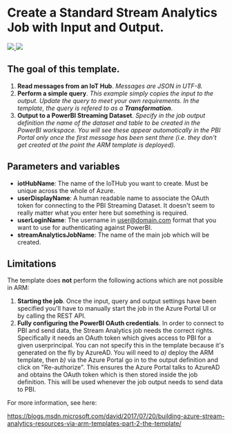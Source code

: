 # Create a Standard Stream Analytics Job with Input and Output.

 <a href="https://portal.azure.com/#create/Microsoft.Template/uri/https%3A%2F%2Fraw.githubusercontent.com%2FAzure%2Fazure-quickstart-templates%2Fmaster%2F101-streamanalytics-create-with-input-output%2Fazuredeploy.json" target="_blank">
    <img src="http://azuredeploy.net/deploybutton.png"/>
</a>
<a href="http://armviz.io/#/?load=https%3A%2F%2Fraw.githubusercontent.com%2FAzure%2Fazure-quickstart-templates%2Fmaster%2F101-streamanalytics-create-with-input-output%2Fazuredeploy.json" target="_blank">
    <img src="http://armviz.io/visualizebutton.png"/>
</a>

## The goal of this template.

1. __Read messages from an IoT Hub__. *Messages are JSON in UTF-8.*
2. __Perform a simple query__. *This example simply copies the input to the output. Update the query to meet your own requirements. In the template, the query is refered to as a __Transformation__*.
3. __Output to a PowerBI Streaming Dataset__. *Specify in the job output definition the name of the dataset and table to be created in the PowerBI workspace. You will see these appear automatically in the PBI Portal only once the first message has been sent there (i.e. they don't get created at the point the ARM template is deployed).*

## Parameters and variables

* __iotHubName__: The name of the IoTHub you want to create. Must be unique across the whole of Azure.
* __userDisplayName__: A human readable name to associate the OAuth token for connecting to the PBI Streaming Dataset. It doesn't seem to really matter what you enter here but something is required.
* __userLoginName__: The username in user@domain.com format that you want to use for authenticating against PowerBI.
* __streamAnalyticsJobName__: The name of the main job which will be created.

## Limitations

The template does __not__ perform the following actions which are not possible in ARM:

1. __Starting the job__. Once the input, query and output settings have been specified you'll have to manually start the job in the Azure Portal UI or by calling the REST API.
2. __Fully configuring the PowerBI OAuth credentials__. In order to connect to PBI and send data, the Stream Analytics job needs the correct rights. Specifically it needs an OAuth token which gives access to PBI for a given userprincipal. You can not specify this in the template because it's generated on the fly by AzureAD. You will need to *a)* deploy the ARM template, then *b)* via the Azure Portal go in to the output definition and click on "Re-authorize". This ensures the Azure Portal talks to AzureAD and obtains the OAuth token which is then stored inside the job definition. This will be used whenever the job output needs to send data to PBI.

For more information, see here:

https://blogs.msdn.microsoft.com/david/2017/07/20/building-azure-stream-analytics-resources-via-arm-templates-part-2-the-template/
